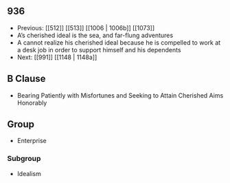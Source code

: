 ## 936
- Previous: [[512]] [[513]] [[1006 | 1006b]] [[1073]] 
- A’s cherished ideal is the sea, and far-flung adventures
- A cannot realize his cherished ideal because he is compelled to work at a desk job in order to support himself and his dependents
- Next: [[991]] [[1148 | 1148a]] 

## B Clause
- Bearing Patiently with Misfortunes and Seeking to Attain Cherished Aims Honorably

## Group
- Enterprise

### Subgroup
- Idealism

